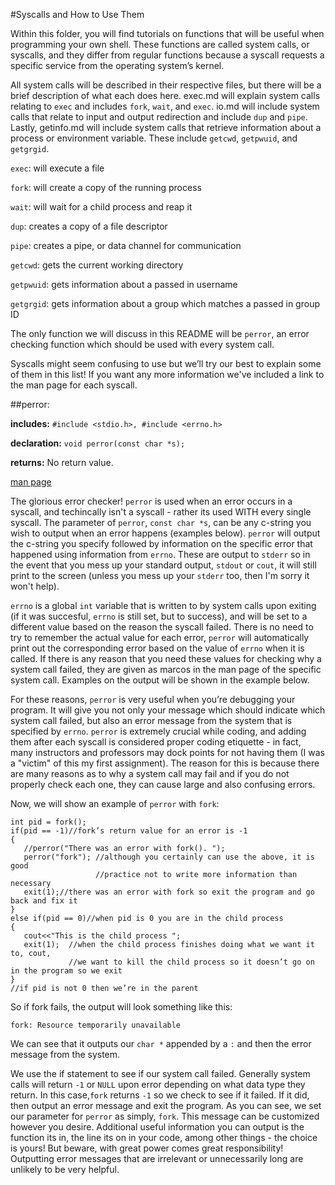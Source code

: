 #Syscalls and How to Use Them

Within this folder, you will find tutorials on functions that will be useful when programming your own shell.  These functions are called system calls, or syscalls, and they differ from regular functions because a syscall requests a specific service from the operating system’s kernel.

All system calls will be described in their respective files, but there will be a brief description of what each does here. exec.md will explain system calls relating to `exec` and includes `fork`, `wait`, and `exec`. io.md will include system calls that relate to input and output redirection and include `dup` and `pipe`. Lastly, getinfo.md will include system calls that retrieve information about a process or environment variable. These include `getcwd`, `getpwuid`, and `getgrgid`.

`exec`: will execute a file

`fork`: will create a copy of the running process

`wait`: will wait for a child process and reap it

`dup`: creates a copy of a file descriptor

`pipe`: creates a pipe, or data channel for communication

`getcwd`: gets the current working directory

`getpwuid`: gets information about a passed in username

`getgrgid`: gets information about a group which matches a passed in group ID

The only function we will discuss in this README will be `perror`, an error checking function which should be used with every system call.

Syscalls might seem confusing to use but we’ll try our best to explain some of them in this list! If you want any more information we've included a link to the man page for each syscall.

##perror:

**includes:** `#include <stdio.h>, #include <errno.h>`

**declaration:** `void perror(const char *s);`

**returns:** No return value.

[man page](http://linux.die.net/man/3/perror)

The glorious error checker! `perror` is used when an error occurs in a syscall, and techincally isn't a syscall - rather its used WITH every single syscall. The parameter of `perror`, `const char *s`, can be any c-string you wish to output when an error happens (examples below). `perror` will output the c-string you specify followed by information on the specific error that happened using information from `errno`. These are output to `stderr` so in the event that you mess up your standard output, `stdout` or `cout`, it will still print to the screen (unless you mess up your `stderr` too, then I'm sorry it won't help).

`errno` is a global `int` variable that is written to by system calls upon exiting (if it was succesful, `errno` is still set, but to success), and will be set to a different value based on the reason the syscall failed. There is no need to try to remember the actual value for each error, `perror` will automatically print out the corresponding error based on the value of `errno` when it is called. If there is any reason that you need these values for checking why a system call failed, they are given as marcos in the man page of the specific system call. Examples on the output will be shown in the example below.

For these reasons, `perror` is very useful when you’re debugging your program. It will give you not only your message which should indicate which system call failed, but also an error message from the system that is specified by `errno`. `perror` is extremely crucial while coding, and adding them after each syscall is considered proper coding etiquette - in fact, many instructors and professors may dock points for not having them (I was a "victim" of this my first assignment). The reason for this is because there are many reasons as to why a system call may fail and if you do not properly check each one, they can cause large and also confusing errors.

Now, we will show an example of `perror` with `fork`:
```
int pid = fork();
if(pid == -1)//fork’s return value for an error is -1
{
   //perror("There was an error with fork(). ");
   perror("fork"); //although you certainly can use the above, it is good
                   //practice not to write more information than necessary
   exit(1);//there was an error with fork so exit the program and go back and fix it
}
else if(pid == 0)//when pid is 0 you are in the child process
{
   cout<<"This is the child process ";
   exit(1);  //when the child process finishes doing what we want it to, cout, 
             //we want to kill the child process so it doesn’t go on in the program so we exit
}
//if pid is not 0 then we’re in the parent
```

So if fork fails, the output will look something like this:

`fork: Resource temporarily unavailable`

We can see that it outputs our `char *` appended by a `:` and then the error message from the system.

We use the if statement to see if our system call failed. Generally system calls will return `-1` or `NULL` upon error depending on what data type they return. In this case,`fork` returns `-1` so we check to see if it failed. If it did, then output an error message and exit the program. As you can see, we set our parameter for `perror` as simply, `fork`. This message can be customized however you desire. Additional useful information you can output is the function its in, the line its on in your code, among other things - the choice is yours! But beware, with great power comes great responsibility! Outputting error messages that are irrelevant or unnecessarily long are unlikely to be very helpful.

